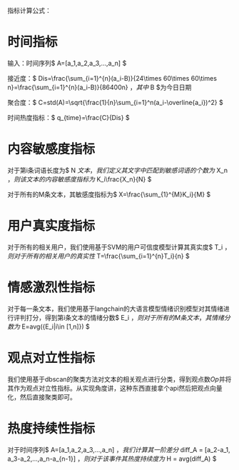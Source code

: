 指标计算公式：

# 时间指标

输入：时间序列$ A=[a_1,a_2,a_3,...,a_n] $

接近度：$ Dis=\frac{\sum_{i=1}^{n}(a_i-B)}{24\times 60\times 60\times n}=\frac{\sum_{i=1}^{n}(a_i-B)}{86400n} $，其中$ B $为今日日期

聚合度：$ C=std(A)=\sqrt{\frac{1}{n}\sum_{i=1}^n(a_i-\overline{a_i})^2} $

时间热度指标：$ q_{time}=\frac{C}{Dis} $

# 内容敏感度指标

对于第i条词语长度为$ N $文本，我们定义其文字中匹配到敏感词语的个数为$ X_n $，则该文本的内容敏感度指标为$ K_i\frac{X_n}{N} $

对于所有的M条文本，其敏感度指标为$ X=\frac{\sum_{1}^{M}K_i}{M} $

# 用户真实度指标

对于所有的相关用户，我们使用基于SVM的用户可信度模型计算其真实度$ T_i $，则对于所有的相关用户的真实性$ T=\frac{\sum_{i=1}^{n}T_i}{n} $

# 情感激烈性指标

对于每一条文本，我们使用基于langchain的大语言模型情绪识别模型对其情绪进行评判打分，得到第i条文本的情绪分数$ E_i $，则对于所有的M条文本，其情绪分数为$ E=avg({E_i|i\in [1,n]}) $

# 观点对立性指标

我们使用基于dbscan的聚类方法对文本的相关观点进行分类，得到观点数$Op$并将其作为观点对立性指标。从实现角度讲，这种东西直接拿个api然后把观点向量化，然后直接聚类即可。

# 热度持续性指标

对于时间序列$ A=[a_1,a_2,a_3,...,a_n] $，我们计算其一阶差分$ diff_A = [a_2-a_1, a_3-a_2,...,a_n-a_{n-1}] $，则对于该事件其热度持续度为$ H = avg(diff_A) $
